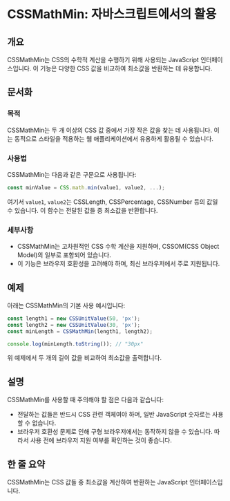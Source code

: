 <!--
Meta Description: # CSSMathMin: 자바스크립트에서의 활용 ## 개요 CSSMathMin는 CSS의 수학적 계산을 수행하기 위해 사용되는 JavaScript 인터페이스입니다. 이 기능은 다양한 CSS 값을 비교하여 최소값을 반환하는 데 유용합니다. ## 문서화 ### 목적 CSS...
Meta Keywords: css, cssmathmin는, javascript, 최소값을, 있습니다
-->

# CSSMathMin: 자바스크립트에서의 활용

## 개요
CSSMathMin는 CSS의 수학적 계산을 수행하기 위해 사용되는 JavaScript 인터페이스입니다. 이 기능은 다양한 CSS 값을 비교하여 최소값을 반환하는 데 유용합니다.

## 문서화
### 목적
CSSMathMin는 두 개 이상의 CSS 값 중에서 가장 작은 값을 찾는 데 사용됩니다. 이는 동적으로 스타일을 적용하는 웹 애플리케이션에서 유용하게 활용될 수 있습니다.

### 사용법
CSSMathMin는 다음과 같은 구문으로 사용됩니다:

```javascript
const minValue = CSS.math.min(value1, value2, ...);
```

여기서 `value1`, `value2`는 CSSLength, CSSPercentage, CSSNumber 등의 값일 수 있습니다. 이 함수는 전달된 값들 중 최소값을 반환합니다.

### 세부사항
- CSSMathMin는 고차원적인 CSS 수학 계산을 지원하며, CSSOM(CSS Object Model)의 일부로 포함되어 있습니다.
- 이 기능은 브라우저 호환성을 고려해야 하며, 최신 브라우저에서 주로 지원됩니다.

## 예제
아래는 CSSMathMin의 기본 사용 예시입니다:

```javascript
const length1 = new CSSUnitValue(50, 'px');
const length2 = new CSSUnitValue(30, 'px');
const minLength = CSSMathMin(length1, length2);

console.log(minLength.toString()); // "30px"
```

위 예제에서 두 개의 길이 값을 비교하여 최소값을 출력합니다.

## 설명
CSSMathMin를 사용할 때 주의해야 할 점은 다음과 같습니다:
- 전달하는 값들은 반드시 CSS 관련 객체여야 하며, 일반 JavaScript 숫자로는 사용할 수 없습니다.
- 브라우저 호환성 문제로 인해 구형 브라우저에서는 동작하지 않을 수 있습니다. 따라서 사용 전에 브라우저 지원 여부를 확인하는 것이 좋습니다.
  
## 한 줄 요약
CSSMathMin는 CSS 값들 중 최소값을 계산하여 반환하는 JavaScript 인터페이스입니다.
